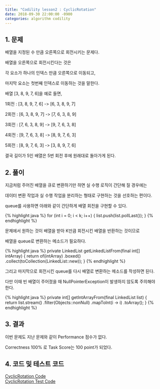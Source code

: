 ```yaml
---
title: "Codility lesson2 : CyclicRotation"
date: 2018-09-30 22:00:00 -0900
categories: algorithm codility
---
```


## 1. 문제

배열을 지정된 수 만큼 오른쪽으로 회전시키는 문제다.

배열을 오른쪽으로 회전시킨다는 것은 

각 요소가 하나의 인덱스 만큼 오른쪽으로 이동되고,

마지막 요소는 첫번째 인덱스로 이동하는 것을 말한다.

배열 [3, 8, 9, 7, 6]을 예로 들면,

1회전 : [3, 8, 9, 7, 6] -> [6, 3, 8, 9, 7]

2회전 : [6, 3, 8, 9, 7] -> [7, 6, 3, 8, 9]

3회전 : [7, 6, 3, 8, 9] -> [9, 7, 6, 3, 8]

4회전 : [9, 7, 6, 3, 8] -> [8, 9, 7, 6, 3]

5회전 : [8, 9, 7, 6, 3] -> [3, 8, 9, 7, 6]

결국 길이가 5인 배열은 5번 회전 후에 원래대로 돌아가게 된다.

## 2. 풀이

지금처럼 주어진 배열을 큐로 변환하기만 하면 실 수행 로직이 간단해 질 경우에는

데이터 변환 작업과 실 수행 작업을 분리하는 형태로 구현하는 것을 선호하는 편이다.

queue를 사용하면 아래와 같이 간단하게 배열 회전을 구현할 수 있다.

{% highlight java %}
    for (int i = 0; i < k; i++) {
        list.push(list.pollLast());
    }
{% endhighlight %}


문제에서 원하는 것이 배열을 받아 K만큼 회전시킨 배열을 반환하는 것이므로 

배열을 queue로 변환하는 메소드가 필요하다.

{% highlight java %}
    private LinkedList<Integer> getLinkedListFrom(final int[] intArray) {
        return of(intArray)
            .boxed()
            .collect(toCollection(LinkedList::new));
    }
{% endhighlight %}

그리고 마지막으로 회전시킨 queue를 다시 배열로 변환하는 메소드를 작성하면 된다.

다만 이때 빈 배열이 주어졌을 때 NullPointerException이 발생하지 않도록 주의해야 한다.
 
{% highlight java %}
    private int[] getIntArrayFrom(final LinkedList<Integer> list) {
        return list.stream()
            .filter(Objects::nonNull)
            .mapToInt(i -> i)
            .toArray();
    }
{% endhighlight %}


## 3. 결과
이번 문제도 지난 문제와 같이 Performance 점수가 없다.

Correctness 100% 로 Task Score는 100 point가 되었다.


## 4. 코드 및 테스트 코드
<div markdown="0">
    <a href="https://github.com/parksolo/algoStudy/blob/master/src/main/codility/lesson/lesson2/CyclicRotation.java"
       class="btn btn-success" 
       target="_blank">
       CyclicRotation Code
    </a>
</div>   
<div markdown="0">
    <a href="https://github.com/parksolo/algoStudy/blob/master/src/test/codility/lesson/lesson2/CyclicRotationTest.java"
       class="btn btn-warning" 
       target="_blank">
       CyclicRotation Test Code
    </a>
</div>

